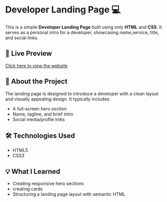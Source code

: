 # Developer Landing Page 💻

This is a simple **Developer Landing Page** built using only **HTML** and **CSS**. It serves as a personal intro for a developer, showcasing name,service, title, and social links.

## 🔗 Live Preview

[Click here to view the website](https://hussynn.github.io/Landing-page)

## 📌 About the Project

The landing page is designed to introduce a developer with a clean layout and visually appealing design. It typically includes:

- A full-screen hero section
- Name, tagline, and brief intro
- Social media/profile links

## 🛠️ Technologies Used

- HTML5
- CSS3

## 💡 What I Learned

- Creating responsive hero sections
- creating cards
- Structuring a landing page layout with semantic HTML
